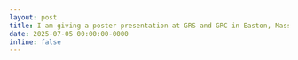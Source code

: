 ```yaml
---
layout: post
title: I am giving a poster presentation at GRS and GRC in Easton, Massachusetts. Check out the [abstracts](https://www.grc.org/physical-metallurgy-conference/2025/) in the link for details!
date: 2025-07-05 00:00:00-0000
inline: false
---
```



